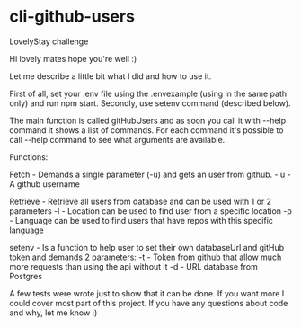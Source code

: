 # cli-github-users
LovelyStay challenge

Hi lovely mates hope you're well :)

Let me describe a little bit what I did and how to use it.

First of all, set your .env file using the .envexample (using in the same path only) and run npm start.
Secondly,  use setenv command (described below).

The main function is called gitHubUsers and as soon you call it with --help command it shows a list of commands.
For each command it's possible to call --help command to see what arguments are available.

Functions:

Fetch - Demands a single parameter (-u) and gets an user from github.
    - u - A github username

Retrieve - Retrieve all users from database and can be used with 1 or 2 parameters
    -l - Location can be used to find user from a specific location
    -p - Language can be used to find users that have repos with this specific language

setenv - Is a function to help user to set their own databaseUrl and gitHub token and demands 2 parameters:
    -t - Token from github that allow much more requests than using the api without it
    -d - URL database from Postgres

A few tests were wrote just to show that it can be done. If you want more I could cover most part of this project.
If you have any questions about code and why, let me know :) 